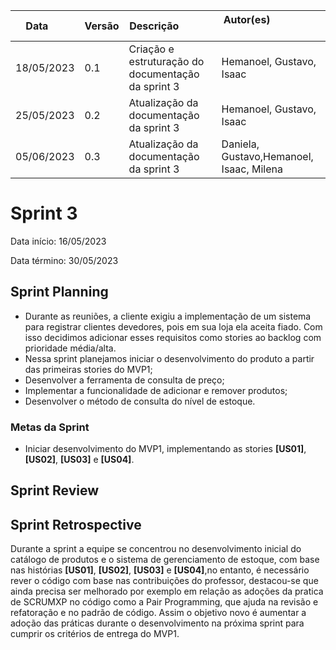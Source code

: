 | Data       | Versão | Descrição            | Autor(es)                                                   |
| ---------- | ------ | -------------------- | ------------------------------------------------------------ |
| 18/05/2023 | 0.1 | Criação e estruturação do documentação da sprint 3 | Hemanoel, Gustavo, Isaac |
| 25/05/2023 | 0.2 | Atualização da documentação da sprint 3 | Hemanoel, Gustavo, Isaac |
| 05/06/2023  | 0.3 | Atualização da documentação da sprint 3 |  Daniela, Gustavo,Hemanoel, Isaac, Milena  |

# Sprint 3

Data início: 16/05/2023

Data término: 30/05/2023

## Sprint Planning
* Durante as reuniões, a cliente exigiu a implementação de um sistema para registrar clientes devedores, pois em sua loja ela aceita fiado. Com isso decidimos adicionar esses requisitos como stories ao backlog com prioridade média/alta.
* Nessa sprint planejamos iniciar o desenvolvimento do produto a partir das primeiras stories do MVP1;
* Desenvolver a ferramenta de consulta de preço;
* Implementar a funcionalidade de adicionar e remover produtos;
* Desenvolver o método de consulta do nível de estoque.

### Metas da Sprint
* Iniciar desenvolvimento do MVP1, implementando as stories <b>[US01]</b>, <b>[US02]</b>, <b>[US03]</b> e <b>[US04]</b>.

## Sprint Review


## Sprint Retrospective
Durante a sprint a equipe se concentrou no desenvolvimento inicial do catálogo de produtos e o sistema de gerenciamento de estoque, com base nas  histórias <b>[US01]</b>, <b>[US02]</b>, <b>[US03]</b> e <b>[US04]</b>,no entanto, é necessário rever o código com base nas contribuições do professor, destacou-se que ainda precisa ser melhorado  por exemplo em relação as adoções da pratica de SCRUMXP no código como a Pair Programming, que ajuda na revisão e refatoração e no padrão de código. Assim o objetivo novo é aumentar a adoção das práticas durante o desenvolvimento na próxima sprint para cumprir os critérios de entrega do MVP1.